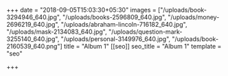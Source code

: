 +++
date = "2018-09-05T15:03:30+05:30"
images = ["/uploads/book-3294946_640.jpg", "/uploads/books-2596809_640.jpg", "/uploads/money-2696219_640.jpg", "/uploads/abraham-lincoln-716182_640.jpg", "/uploads/mask-2134083_640.jpg", "/uploads/question-mark-3255140_640.jpg", "/uploads/personal-3149976_640.jpg", "/uploads/book-2160539_640.png"]
title = "Album 1"
[[seo]]
seo_title = "Album 1"
template = "seo"

+++
